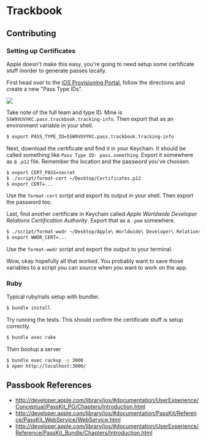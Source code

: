 # Trackbook

## Contributing

### Setting up Certificates

Apple doesn't make this easy, you're going to need setup some
certificate stuff inorder to generate passes locally.

First head over to the [iOS Provisioning Portal](https://developer.apple.com/ios/manage/overview/index.action),
follow the directions and create a new "Pass Type IDs".

![](http://i.imgur.com/gQwIe.png)

Take note of the full team and type ID. Mine is
`5SW9VUVYKC.pass.trackbook.tracking-info`. Then export that as an
environment variable in your shell.

``` sh
$ export PASS_TYPE_ID=5SW9VUVYKC.pass.trackbook.tracking-info
```

Next, download the certificate and find it in your Keychain. It should
be called something like `Pass Type ID: pass.something`. Export it
somewhere as a `.p12` file. Remember
the location and the password you've choosen.

``` sh
$ export CERT_PASS=secret
$ ./script/format-cert ~/Desktop/Certificates.p12
$ export CERT=...
```

Use the `format-cert` script and export its output in your shell. Then
export the password too.

Last, find another certificate in Keychain called *Apple Worldwide
Developer Relations Certification Authority*. Export that as a `.pem`
somewhere.

``` sh
$ ./script/format-wwdr ~/Desktop/Apple\ Worldwide\ Developer\ Relations\ Certification\ Authority.pem
$ export WWDR_CERT=...
```

Use the `format-wwdr` script and export the output to your terminal.

Wow, okay hopefully all that worked. You probably want to save those
variables to a script you can source when you want to work on the app.

### Ruby

Typical ruby/rails setup with bundler.

``` sh
$ bundle install
```

Try running the tests. This should confirm the certificate stuff is
setup correctly.

``` sh
$ bundle exec rake
```

Then bootup a server

``` sh
$ bundle exec rackup -p 3000
$ open http://localhost:3000/
```


## Passbook References

* http://developer.apple.com/library/ios/#documentation/UserExperience/Conceptual/PassKit_PG/Chapters/Introduction.html
* http://developer.apple.com/library/ios/#documentation/PassKit/Reference/PassKit_WebService/WebService.html
* http://developer.apple.com/library/ios/#documentation/UserExperience/Reference/PassKit_Bundle/Chapters/Introduction.html
